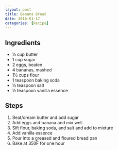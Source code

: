 ```yaml
---
layout: post
title: Banana Bread
date: 2016-01-17
categories: [Recipe]
---
```


## Ingredients

* ½ cup butter
* 1 cup sugar
* 2 eggs, beaten
* 4 bananas, mashed
* 1½ cups flour
* 1 teaspoon baking soda
* ½ teaspoon salt
* ½ teaspoon vanilla essence

## Steps

1. Beat/cream butter and add sugar
1. Add eggs and banana and mix well
1. Sift flour, baking soda, and salt and add to mixture
1. Add vanilla essence
1. Pour into a greased and floured bread pan
1. Bake at 350F for one hour
